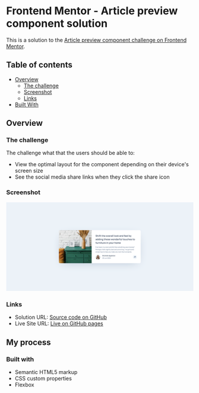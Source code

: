 # Frontend Mentor - Article preview component solution

This is a solution to the [Article preview component challenge on Frontend Mentor](https://www.frontendmentor.io/challenges/article-preview-component-dYBN_pYFT).

## Table of contents

- [Overview](#overview)
  - [The challenge](#the-challenge)
  - [Screenshot](#screenshot)
  - [Links](#links)
- [Built With](#built-with)

## Overview

### The challenge

The challenge what that the users should be able to:

- View the optimal layout for the component depending on their device's screen size
- See the social media share links when they click the share icon

### Screenshot

![](screenshot.png)

### Links

- Solution URL: [Source code on GitHub](https://github.com/yashgo09/article-preview-component)
- Live Site URL: [Live on GitHub pages](https://yashgo09.github.io/article-preview-component/)

## My process

### Built with

- Semantic HTML5 markup
- CSS custom properties
- Flexbox
